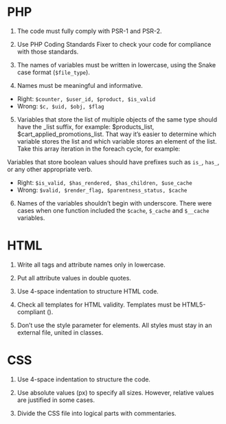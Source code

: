 # PHP
1. The code must fully comply with PSR-1 and PSR-2.

2. Use PHP Coding Standards Fixer to check your code for compliance with those standards.

3. The names of variables must be written in lowercase, using the Snake case format (``$file_type``).

4. Names must be meaningful and informative.
*  Right:
``$counter, $user_id, $product, $is_valid``
* Wrong:
``$с, $uid, $obj, $flag``


5. Variables that store the list of multiple objects of the same type should have the _list suffix, for example: $products_list, $cart_applied_promotions_list. That way it’s easier to determine which variable stores the list and which variable stores an element of the list. Take this array iteration in the foreach cycle, for example:

Variables that store boolean values should have prefixes such as ``is_``, ``has_``, or any other appropriate verb.

* Right: ``$is_valid, $has_rendered, $has_children, $use_cache``
* Wrong: ``$valid, $render_flag, $parentness_status, $cache``

6. Names of the variables shouldn’t begin with underscore. There were cases when one function included the ``$cache``, ``$_cache`` and ``$__cache`` variables.


# HTML

1. Write all tags and attribute names only in lowercase.

2. Put all attribute values in double quotes.

3. Use 4-space indentation to structure HTML code.

4. Check all templates for HTML validity. Templates must be HTML5-compliant (<!DOCTYPE html>).

5. Don’t use the style parameter for elements. All styles must stay in an external file, united in classes.

# CSS

1. Use 4-space indentation to structure the code.

2. Use absolute values (px) to specify all sizes. However, relative values are justified in some cases.

3. Divide the CSS file into logical parts with commentaries.
